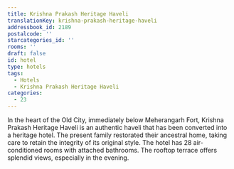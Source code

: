 ```yaml
---
title: Krishna Prakash Heritage Haveli
translationKey: krishna-prakash-heritage-haveli
addressbook_id: 2189
postalcode: ''
starcategories_id: ''
rooms: ''
draft: false
id: hotel
type: hotels
tags:
  - Hotels
  - Krishna Prakash Heritage Haveli
categories:
  - 23
---
```

In the heart of the Old City, immediately below Meherangarh Fort, Krishna Prakash Heritage Haveli is an authentic haveli that has been converted into a heritage hotel. The present family restorated their ancestral home, taking care to retain the integrity of its original style. The hotel has 28 air-conditioned rooms with attached bathrooms. The rooftop terrace offers splendid views, especially in the evening.